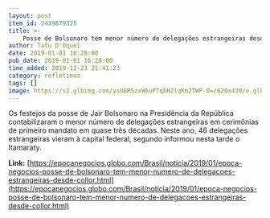 ```yaml
---
layout: post
item_id: 2439879325
title: >-
    Posse de Bolsonaro tem menor número de delegações estrangeiras desde Collor
author: Tatu D'Oquei
date: 2019-01-01 16:28:00
pub_date: 2019-01-01 16:28:00
time_added: 2019-12-23 21:41:23
category: refletimos
tags: []
image: https://s2.glbimg.com/ysUGR5zxW6uPTqbH2lqKm2TWP-0=/620x430/e.glbimg.com/og/ed/f/original/2019/01/01/img20190101155806956med.jpg
---
```


Os festejos da posse de Jair Bolsonaro na Presidência da República contabilizaram o menor número de delegações estrangeiras em cerimônias de primeiro mandato em quase três décadas. Neste ano, 46 delegações estrangeiras vieram à capital federal, segundo informou nesta tarde o Itamaraty.

**Link:** [https://epocanegocios.globo.com/Brasil/noticia/2019/01/epoca-negocios-posse-de-bolsonaro-tem-menor-numero-de-delegacoes-estrangeiras-desde-collor.html](https://epocanegocios.globo.com/Brasil/noticia/2019/01/epoca-negocios-posse-de-bolsonaro-tem-menor-numero-de-delegacoes-estrangeiras-desde-collor.html)

